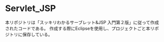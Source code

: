 # Servlet_JSP
本リポジトリは「スッキリわかるサーブレット&JSP 入門第２版」に従って作成されたコードである。
作成する際にEclipseを使用し、プロジェクトごと本リポジトリに保存している。
